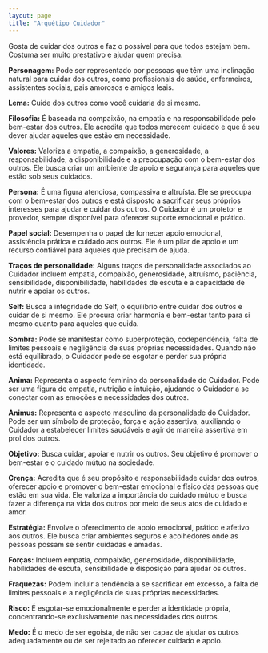 ```yaml
---
layout: page
title: "Arquétipo Cuidador"
---
```


Gosta de cuidar dos outros e faz o possível para que todos estejam bem. Costuma ser muito prestativo e ajudar quem precisa.

**Personagem:** Pode ser representado por pessoas que têm uma inclinação natural para cuidar dos outros, como profissionais de saúde, enfermeiros, assistentes sociais, pais amorosos e amigos leais.

**Lema:** Cuide dos outros como você cuidaria de si mesmo.

**Filosofia:** É baseada na compaixão, na empatia e na responsabilidade pelo bem-estar dos outros. Ele acredita que todos merecem cuidado e que é seu dever ajudar aqueles que estão em necessidade.

**Valores:** Valoriza a empatia, a compaixão, a generosidade, a responsabilidade, a disponibilidade e a preocupação com o bem-estar dos outros. Ele busca criar um ambiente de apoio e segurança para aqueles que estão sob seus cuidados.

**Persona:** É uma figura atenciosa, compassiva e altruísta. Ele se preocupa com o bem-estar dos outros e está disposto a sacrificar seus próprios interesses para ajudar e cuidar dos outros. O Cuidador é um protetor e provedor, sempre disponível para oferecer suporte emocional e prático.

**Papel social:** Desempenha o papel de fornecer apoio emocional, assistência prática e cuidado aos outros. Ele é um pilar de apoio e um recurso confiável para aqueles que precisam de ajuda.

**Traços de personalidade:** Alguns traços de personalidade associados ao Cuidador incluem empatia, compaixão, generosidade, altruísmo, paciência, sensibilidade, disponibilidade, habilidades de escuta e a capacidade de nutrir e apoiar os outros.

**Self:** Busca a integridade do Self, o equilíbrio entre cuidar dos outros e cuidar de si mesmo. Ele procura criar harmonia e bem-estar tanto para si mesmo quanto para aqueles que cuida.

**Sombra:** Pode se manifestar como superproteção, codependência, falta de limites pessoais e negligência de suas próprias necessidades. Quando não está equilibrado, o Cuidador pode se esgotar e perder sua própria identidade.

**Anima:** Representa o aspecto feminino da personalidade do Cuidador. Pode ser uma figura de empatia, nutrição e intuição, ajudando o Cuidador a se conectar com as emoções e necessidades dos outros.

**Animus:** Representa o aspecto masculino da personalidade do Cuidador. Pode ser um símbolo de proteção, força e ação assertiva, auxiliando o Cuidador a estabelecer limites saudáveis e agir de maneira assertiva em prol dos outros.

**Objetivo:** Busca cuidar, apoiar e nutrir os outros. Seu objetivo é promover o bem-estar e o cuidado mútuo na sociedade.

**Crença:** Acredita que é seu propósito e responsabilidade cuidar dos outros, oferecer apoio e promover o bem-estar emocional e físico das pessoas que estão em sua vida. Ele valoriza a importância do cuidado mútuo e busca fazer a diferença na vida dos outros por meio de seus atos de cuidado e amor.

**Estratégia:** Envolve o oferecimento de apoio emocional, prático e afetivo aos outros. Ele busca criar ambientes seguros e acolhedores onde as pessoas possam se sentir cuidadas e amadas.

**Forças:** Incluem empatia, compaixão, generosidade, disponibilidade, habilidades de escuta, sensibilidade e disposição para ajudar os outros.

**Fraquezas:** Podem incluir a tendência a se sacrificar em excesso, a falta de limites pessoais e a negligência de suas próprias necessidades.

**Risco:** É esgotar-se emocionalmente e perder a identidade própria, concentrando-se exclusivamente nas necessidades dos outros.

**Medo:** É o medo de ser egoísta, de não ser capaz de ajudar os outros adequadamente ou de ser rejeitado ao oferecer cuidado e apoio.
